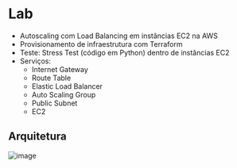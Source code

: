# Lab
- Autoscaling com Load Balancing em instâncias EC2 na AWS
- Provisionamento de infraestrutura com Terraform
- Teste: Stress Test (código em Python) dentro de instâncias EC2
- Serviços:
  - Internet Gateway
  - Route Table
  - Elastic Load Balancer
  - Auto Scaling Group
  - Public Subnet
  - EC2
## Arquitetura
![image](https://github.com/user-attachments/assets/1183b420-b5ff-4810-9332-ca383d835d60)
